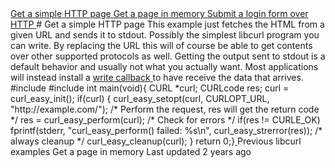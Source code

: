 <a href="get.html" class="navButton-94f2579c--pageItemWithChildrenNested-2c5d8183--navButtonClickable-161b88ca--navButtonOpened-6a88552e">
<span class="text-4505230f--UIH300-2063425d--textContentFamily-49a318e1--navButtonLabel-14a4968f">Get a simple HTTP page</span>
</a>
<a href="getinmem.html" class="navButton-94f2579c--pageItemWithChildrenNested-2c5d8183--navButtonClickable-161b88ca">
<span class="text-4505230f--UIH300-2063425d--textContentFamily-49a318e1--navButtonLabel-14a4968f">Get a page in memory</span>
</a>
<a href="login.html" class="navButton-94f2579c--pageItemWithChildrenNested-2c5d8183--navButtonClickable-161b88ca">
<span class="text-4505230f--UIH300-2063425d--textContentFamily-49a318e1--navButtonLabel-14a4968f">Submit a login form over HTTP</span>
</a># <span class="text-4505230f--DisplayH900-bfb998fa--textContentFamily-49a318e1">Get a simple HTTP page</span>
<span class="text-4505230f--UIH300-2063425d--textUIFamily-5ebd8e40--text-8ee2c8b2">
</span>
<span class="text-4505230f--TextH400-3033861f--textContentFamily-49a318e1">
<span data-key="997f32fd9a404b7abf31713fb156b371">
<span data-offset-key="997f32fd9a404b7abf31713fb156b371:0">This example just fetches the HTML from a given URL and sends it to stdout. Possibly the simplest libcurl program you can write.</span>
</span>
</span>
<span class="text-4505230f--TextH400-3033861f--textContentFamily-49a318e1">
<span data-key="a26ff88067fa469698092a321d2ad00c">
<span data-offset-key="a26ff88067fa469698092a321d2ad00c:0">By replacing the URL this will of course be able to get contents over other supported protocols as well.</span>
</span>
</span>
<span class="text-4505230f--TextH400-3033861f--textContentFamily-49a318e1">
<span data-key="0206a03c1769451a8095d5bef4b18260">
<span data-offset-key="0206a03c1769451a8095d5bef4b18260:0">Getting the output sent to stdout is a default behavior and usually not what you actually want. Most applications will instead install a </span>
</span>
<a href="../callbacks/write.html" class="link-a079aa82--primary-53a25e66--link-faf6c434">
<span data-key="294e69e738e7421d939804620a64ae1e">
<span data-offset-key="294e69e738e7421d939804620a64ae1e:0">write callback</span>
</span>
</a>
<span data-key="4627b4d1f0e942d7b056e3c964d4bd83">
<span data-offset-key="4627b4d1f0e942d7b056e3c964d4bd83:0"> to have receive the data that arrives.</span>
</span>
</span>    #include <stdio.h>#include <curl/curl.h>​int main(void){  CURL *curl;  CURLcode res;​  curl = curl_easy_init();  if(curl) {    curl_easy_setopt(curl, CURLOPT_URL, "http://example.com/");​    /* Perform the request, res will get the return code */    res = curl_easy_perform(curl);    /* Check for errors */    if(res != CURLE_OK)      fprintf(stderr, "curl_easy_perform() failed: %s\n",              curl_easy_strerror(res));​    /* always cleanup */    curl_easy_cleanup(curl);  }  return 0;}<a href="../examples.html" class="reset-3c756112--card-6570f064--whiteCard-fff091a4--cardPrevious-56a5e674">
</a>
<span class="text-4505230f--TextH200-a3425406--textContentFamily-49a318e1">Previous</span>
<span class="text-4505230f--UIH400-4e41e82a--textContentFamily-49a318e1">libcurl examples</span>
<a href="getinmem.html" class="reset-3c756112--card-6570f064--whiteCard-fff091a4--cardNext-19241c42">
</a>
<span class="text-4505230f--UIH400-4e41e82a--textContentFamily-49a318e1">Get a page in memory</span>
<span class="text-4505230f--TextH200-a3425406--textContentFamily-49a318e1">Last updated 2 years ago</span>

